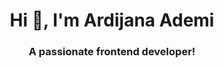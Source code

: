 <h1 align="center">Hi 👋, I'm Ardijana Ademi</h1>
<h3 align="center">A passionate frontend developer!</h3>


